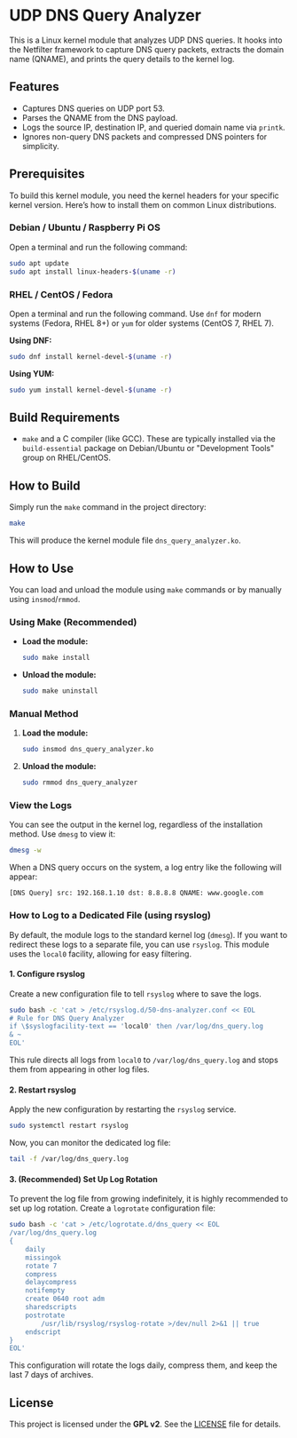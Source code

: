# UDP DNS Query Analyzer

This is a Linux kernel module that analyzes UDP DNS queries. It hooks into the Netfilter framework to capture DNS query packets, extracts the domain name (QNAME), and prints the query details to the kernel log.

## Features

- Captures DNS queries on UDP port 53.
- Parses the QNAME from the DNS payload.
- Logs the source IP, destination IP, and queried domain name via `printk`.
- Ignores non-query DNS packets and compressed DNS pointers for simplicity.

## Prerequisites

To build this kernel module, you need the kernel headers for your specific kernel version. Here’s how to install them on common Linux distributions.

### Debian / Ubuntu / Raspberry Pi OS

Open a terminal and run the following command:

```sh
sudo apt update
sudo apt install linux-headers-$(uname -r)
```

### RHEL / CentOS / Fedora

Open a terminal and run the following command. Use `dnf` for modern systems (Fedora, RHEL 8+) or `yum` for older systems (CentOS 7, RHEL 7).

**Using DNF:**
```sh
sudo dnf install kernel-devel-$(uname -r)
```

**Using YUM:**
```sh
sudo yum install kernel-devel-$(uname -r)
```

## Build Requirements

- `make` and a C compiler (like GCC). These are typically installed via the `build-essential` package on Debian/Ubuntu or "Development Tools" group on RHEL/CentOS.

## How to Build

Simply run the `make` command in the project directory:

```sh
make
```

This will produce the kernel module file `dns_query_analyzer.ko`.

## How to Use

You can load and unload the module using `make` commands or by manually using `insmod`/`rmmod`.

### Using Make (Recommended)

- **Load the module:**
  ```sh
  sudo make install
  ```

- **Unload the module:**
  ```sh
  sudo make uninstall
  ```

### Manual Method

1.  **Load the module:**
    ```sh
    sudo insmod dns_query_analyzer.ko
    ```

2.  **Unload the module:**
    ```sh
    sudo rmmod dns_query_analyzer
    ```

### View the Logs

You can see the output in the kernel log, regardless of the installation method. Use `dmesg` to view it:
```sh
dmesg -w
```
When a DNS query occurs on the system, a log entry like the following will appear:
```
[DNS Query] src: 192.168.1.10 dst: 8.8.8.8 QNAME: www.google.com
```

### How to Log to a Dedicated File (using rsyslog)

By default, the module logs to the standard kernel log (`dmesg`). If you want to redirect these logs to a separate file, you can use `rsyslog`. This module uses the `local0` facility, allowing for easy filtering.

#### 1. Configure rsyslog

Create a new configuration file to tell `rsyslog` where to save the logs.

```sh
sudo bash -c 'cat > /etc/rsyslog.d/50-dns-analyzer.conf << EOL
# Rule for DNS Query Analyzer
if \$syslogfacility-text == 'local0' then /var/log/dns_query.log
& ~
EOL'
```
This rule directs all logs from `local0` to `/var/log/dns_query.log` and stops them from appearing in other log files.

#### 2. Restart rsyslog

Apply the new configuration by restarting the `rsyslog` service.

```sh
sudo systemctl restart rsyslog
```

Now, you can monitor the dedicated log file:
```sh
tail -f /var/log/dns_query.log
```

#### 3. (Recommended) Set Up Log Rotation

To prevent the log file from growing indefinitely, it is highly recommended to set up log rotation. Create a `logrotate` configuration file:

```sh
sudo bash -c 'cat > /etc/logrotate.d/dns_query << EOL
/var/log/dns_query.log
{
    daily
    missingok
    rotate 7
    compress
    delaycompress
    notifempty
    create 0640 root adm
    sharedscripts
    postrotate
        /usr/lib/rsyslog/rsyslog-rotate >/dev/null 2>&1 || true
    endscript
}
EOL'
```
This configuration will rotate the logs daily, compress them, and keep the last 7 days of archives.

## License

This project is licensed under the **GPL v2**. See the [LICENSE](LICENSE) file for details.

